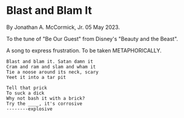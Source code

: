 # Blast and Blam It

By Jonathan A. McCormick, Jr. 05 May 2023.

To the tune of "Be Our Guest" from Disney's "Beauty and the Beast".

A song to express frustration. To be taken METAPHORICALLY. 

```
Blast and blam it. Satan damn it
Cram and ram and slam and wham it
Tie a noose around its neck, scary
Yeet it into a tar pit

Tell that prick
To suck a dick
Why not bash it with a brick?
Try the ____, it's corrosive
--------explosive

```
